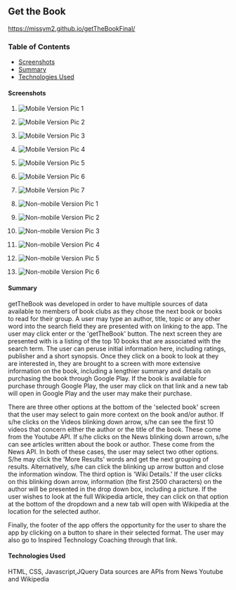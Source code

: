## Get the Book
https://missym2.github.io/getTheBookFinal/

### Table of Contents

 -  [Screenshots](#screenshots)
 -  [Summary](#Summary)
 -  [Technologies Used](#technologies-used)

#### Screenshots
1.  ![Mobile Version Pic 1](/images/m1.jpg "Mobile Pic 1")
2.  ![Mobile Version Pic 2](images/m2.jpg "Mobile Pic 2")
3.  ![Mobile Version Pic 3](images/m3.jpg "Mobile Pic 3")
4.  ![Mobile Version Pic 4](images/m4.jpg "Mobile Pic 4")
5.  ![Mobile Version Pic 5](images/m5.jpg "Mobile Pic 5")
6.  ![Mobile Version Pic 6](images/m6.jpg "Mobile Pic 6")
7.  ![Mobile Version Pic 7](images/m7.jpg "Mobile Pic 7")

1.  ![Non-mobile Version Pic 1](images/nm1.jpg "Non-Mobile Pic 1")
2.  ![Non-mobile Version Pic 2](images/nm2.jpg "Non-Mobile Pic 2")
3.  ![Non-mobile Version Pic 3](images/nm3.jpg "Non-Mobile Pic 3")
4.  ![Non-mobile Version Pic 4](images/nm4.jpg "Non-Mobile Pic 4")
5.  ![Non-mobile Version Pic 5](images/nm5.jpg "Non-Mobile Pic 5")
6.  ![Non-mobile Version Pic 6](images/nm6.jpg "Non-Mobile Pic 6")



#### Summary

getTheBook was developed in order to have multiple sources of data available to members of book clubs as they chose the next book or books to read for their group.  A user may type an author, title, topic or any other word into the search field they are presented with on linking to the app.  The user may click enter or the 'getTheBook' button.  The next screen they are presented with is a listing of the top 10 books that are associated with the search term.  The user can peruse initial information here, including ratings, publisher and a short synopsis.  Once they click on a book to look at they are interested in, they are brought to a screen with more extensive information on the book, including a lengthier summary and details on purchasing the book through Google Play.  If the book is available for purchase through Google Play, the user may click on that link and a new tab will open in Google Play and the user may make their purchase.

There are three other options at the bottom of the 'selected book' screen that the user may select to gain more context on the book and/or author.  If s/he clicks on the Videos blinking down arrow, s/he can see the first 10 videos that concern either the author or the title of the book.  These come from the Youtube API.  If s/he clicks on the News blinking down arrown, s/he can see articles written about the book or author.  These come from the News API.  In both of these cases, the user may select two other options.  S/he may click the 'More Results' words and get the next grouping of results.  Alternatively, s/he can click the blinking up arrow button and close the information window.  The third option is 'Wiki Details.'  If the user clicks on this blinking down arrow, information (the first 2500 characters) on the author will be presented in the drop down box, including a picture.  If the user wishes to look at the full Wikipedia article, they can click on that option at the bottom of the dropdown and a new tab will open with Wikipedia at the location for the selected author.

Finally, the footer of the app offers the opportunity for the user to share the app by clicking on a button to share in their selected format.  The user may also go to Inspired Technology Coaching through that link.



#### Technologies Used
HTML, CSS, Javascript,JQuery
Data sources are APIs from News Youtube and Wikipedia
